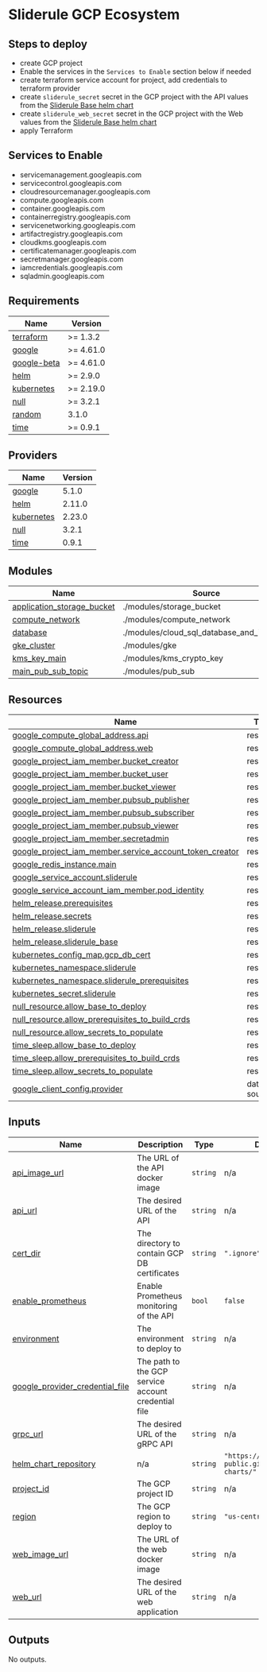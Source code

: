 # Sliderule GCP Ecosystem

## Steps to deploy
- create GCP project
- Enable the services in the `Services to Enable` section below if needed
- create terraform service account for project, add credentials to terraform provider
- create `sliderule_secret` secret in the GCP project with the API values from the [Sliderule Base helm chart](https://github.com/Sliderule-Public/helm-charts/tree/main/charts/sliderule-base)
- create `sliderule_web_secret` secret in the GCP project with the Web values from the [Sliderule Base helm chart](https://github.com/Sliderule-Public/helm-charts/tree/main/charts/sliderule-base)
- apply Terraform

## Services to Enable
- servicemanagement.googleapis.com
- servicecontrol.googleapis.com
- cloudresourcemanager.googleapis.com
- compute.googleapis.com
- container.googleapis.com
- containerregistry.googleapis.com
- servicenetworking.googleapis.com
- artifactregistry.googleapis.com
- cloudkms.googleapis.com
- certificatemanager.googleapis.com
- secretmanager.googleapis.com
- iamcredentials.googleapis.com
- sqladmin.googleapis.com


<!-- BEGIN_TF_DOCS -->
## Requirements

| Name | Version |
|------|---------|
| <a name="requirement_terraform"></a> [terraform](#requirement\_terraform) | >= 1.3.2 |
| <a name="requirement_google"></a> [google](#requirement\_google) | >= 4.61.0 |
| <a name="requirement_google-beta"></a> [google-beta](#requirement\_google-beta) | >= 4.61.0 |
| <a name="requirement_helm"></a> [helm](#requirement\_helm) | >= 2.9.0 |
| <a name="requirement_kubernetes"></a> [kubernetes](#requirement\_kubernetes) | >= 2.19.0 |
| <a name="requirement_null"></a> [null](#requirement\_null) | >= 3.2.1 |
| <a name="requirement_random"></a> [random](#requirement\_random) | 3.1.0 |
| <a name="requirement_time"></a> [time](#requirement\_time) | >= 0.9.1 |

## Providers

| Name | Version |
|------|---------|
| <a name="provider_google"></a> [google](#provider\_google) | 5.1.0 |
| <a name="provider_helm"></a> [helm](#provider\_helm) | 2.11.0 |
| <a name="provider_kubernetes"></a> [kubernetes](#provider\_kubernetes) | 2.23.0 |
| <a name="provider_null"></a> [null](#provider\_null) | 3.2.1 |
| <a name="provider_time"></a> [time](#provider\_time) | 0.9.1 |

## Modules

| Name | Source | Version |
|------|--------|---------|
| <a name="module_application_storage_bucket"></a> [application\_storage\_bucket](#module\_application\_storage\_bucket) | ./modules/storage_bucket | n/a |
| <a name="module_compute_network"></a> [compute\_network](#module\_compute\_network) | ./modules/compute_network | n/a |
| <a name="module_database"></a> [database](#module\_database) | ./modules/cloud_sql_database_and_instance | n/a |
| <a name="module_gke_cluster"></a> [gke\_cluster](#module\_gke\_cluster) | ./modules/gke | n/a |
| <a name="module_kms_key_main"></a> [kms\_key\_main](#module\_kms\_key\_main) | ./modules/kms_crypto_key | n/a |
| <a name="module_main_pub_sub_topic"></a> [main\_pub\_sub\_topic](#module\_main\_pub\_sub\_topic) | ./modules/pub_sub | n/a |

## Resources

| Name | Type |
|------|------|
| [google_compute_global_address.api](https://registry.terraform.io/providers/hashicorp/google/latest/docs/resources/compute_global_address) | resource |
| [google_compute_global_address.web](https://registry.terraform.io/providers/hashicorp/google/latest/docs/resources/compute_global_address) | resource |
| [google_project_iam_member.bucket_creator](https://registry.terraform.io/providers/hashicorp/google/latest/docs/resources/project_iam_member) | resource |
| [google_project_iam_member.bucket_user](https://registry.terraform.io/providers/hashicorp/google/latest/docs/resources/project_iam_member) | resource |
| [google_project_iam_member.bucket_viewer](https://registry.terraform.io/providers/hashicorp/google/latest/docs/resources/project_iam_member) | resource |
| [google_project_iam_member.pubsub_publisher](https://registry.terraform.io/providers/hashicorp/google/latest/docs/resources/project_iam_member) | resource |
| [google_project_iam_member.pubsub_subscriber](https://registry.terraform.io/providers/hashicorp/google/latest/docs/resources/project_iam_member) | resource |
| [google_project_iam_member.pubsub_viewer](https://registry.terraform.io/providers/hashicorp/google/latest/docs/resources/project_iam_member) | resource |
| [google_project_iam_member.secretadmin](https://registry.terraform.io/providers/hashicorp/google/latest/docs/resources/project_iam_member) | resource |
| [google_project_iam_member.service_account_token_creator](https://registry.terraform.io/providers/hashicorp/google/latest/docs/resources/project_iam_member) | resource |
| [google_redis_instance.main](https://registry.terraform.io/providers/hashicorp/google/latest/docs/resources/redis_instance) | resource |
| [google_service_account.sliderule](https://registry.terraform.io/providers/hashicorp/google/latest/docs/resources/service_account) | resource |
| [google_service_account_iam_member.pod_identity](https://registry.terraform.io/providers/hashicorp/google/latest/docs/resources/service_account_iam_member) | resource |
| [helm_release.prerequisites](https://registry.terraform.io/providers/hashicorp/helm/latest/docs/resources/release) | resource |
| [helm_release.secrets](https://registry.terraform.io/providers/hashicorp/helm/latest/docs/resources/release) | resource |
| [helm_release.sliderule](https://registry.terraform.io/providers/hashicorp/helm/latest/docs/resources/release) | resource |
| [helm_release.sliderule_base](https://registry.terraform.io/providers/hashicorp/helm/latest/docs/resources/release) | resource |
| [kubernetes_config_map.gcp_db_cert](https://registry.terraform.io/providers/hashicorp/kubernetes/latest/docs/resources/config_map) | resource |
| [kubernetes_namespace.sliderule](https://registry.terraform.io/providers/hashicorp/kubernetes/latest/docs/resources/namespace) | resource |
| [kubernetes_namespace.sliderule_prerequisites](https://registry.terraform.io/providers/hashicorp/kubernetes/latest/docs/resources/namespace) | resource |
| [kubernetes_secret.sliderule](https://registry.terraform.io/providers/hashicorp/kubernetes/latest/docs/resources/secret) | resource |
| [null_resource.allow_base_to_deploy](https://registry.terraform.io/providers/hashicorp/null/latest/docs/resources/resource) | resource |
| [null_resource.allow_prerequisites_to_build_crds](https://registry.terraform.io/providers/hashicorp/null/latest/docs/resources/resource) | resource |
| [null_resource.allow_secrets_to_populate](https://registry.terraform.io/providers/hashicorp/null/latest/docs/resources/resource) | resource |
| [time_sleep.allow_base_to_deploy](https://registry.terraform.io/providers/hashicorp/time/latest/docs/resources/sleep) | resource |
| [time_sleep.allow_prerequisites_to_build_crds](https://registry.terraform.io/providers/hashicorp/time/latest/docs/resources/sleep) | resource |
| [time_sleep.allow_secrets_to_populate](https://registry.terraform.io/providers/hashicorp/time/latest/docs/resources/sleep) | resource |
| [google_client_config.provider](https://registry.terraform.io/providers/hashicorp/google/latest/docs/data-sources/client_config) | data source |

## Inputs

| Name | Description | Type | Default | Required |
|------|-------------|------|---------|:--------:|
| <a name="input_api_image_url"></a> [api\_image\_url](#input\_api\_image\_url) | The URL of the API docker image | `string` | n/a | yes |
| <a name="input_api_url"></a> [api\_url](#input\_api\_url) | The desired URL of the API | `string` | n/a | yes |
| <a name="input_cert_dir"></a> [cert\_dir](#input\_cert\_dir) | The directory to contain GCP DB certificates | `string` | `".ignore"` | no |
| <a name="input_enable_prometheus"></a> [enable\_prometheus](#input\_enable\_prometheus) | Enable Prometheus monitoring of the API | `bool` | `false` | no |
| <a name="input_environment"></a> [environment](#input\_environment) | The environment to deploy to | `string` | n/a | yes |
| <a name="input_google_provider_credential_file"></a> [google\_provider\_credential\_file](#input\_google\_provider\_credential\_file) | The path to the GCP service account credential file | `string` | n/a | yes |
| <a name="input_grpc_url"></a> [grpc\_url](#input\_grpc\_url) | The desired URL of the gRPC API | `string` | n/a | yes |
| <a name="input_helm_chart_repository"></a> [helm\_chart\_repository](#input\_helm\_chart\_repository) | n/a | `string` | `"https://sliderule-public.github.io/helm-charts/"` | no |
| <a name="input_project_id"></a> [project\_id](#input\_project\_id) | The GCP project ID | `string` | n/a | yes |
| <a name="input_region"></a> [region](#input\_region) | The GCP region to deploy to | `string` | `"us-central1"` | no |
| <a name="input_web_image_url"></a> [web\_image\_url](#input\_web\_image\_url) | The URL of the web docker image | `string` | n/a | yes |
| <a name="input_web_url"></a> [web\_url](#input\_web\_url) | The desired  URL of the web application | `string` | n/a | yes |

## Outputs

No outputs.
<!-- END_TF_DOCS -->